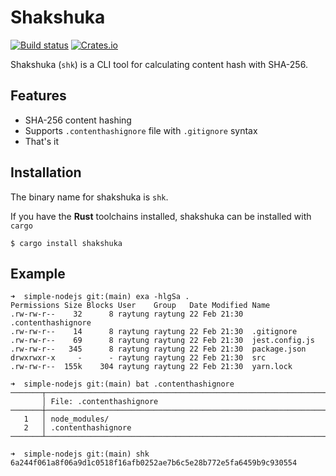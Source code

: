 # Shakshuka

[![Build status](https://github.com/raytung/shakshuka/actions/workflows/ci.yml/badge.svg)](https://github.com/raytung/shakshuka/actions)
[![Crates.io](https://img.shields.io/crates/v/shakshuka.svg)](https://crates.io/crates/shakshuka)

Shakshuka (`shk`) is a CLI tool for calculating content hash with SHA-256.

## Features

- SHA-256 content hashing
- Supports `.contenthashignore` file with `.gitignore` syntax
- That's it

## Installation

The binary name for shakshuka is `shk`.

If you have the **Rust** toolchains installed, shakshuka can be installed with `cargo`

```shell
$ cargo install shakshuka
```

## Example

```
➜  simple-nodejs git:(main) exa -hlgSa .
Permissions Size Blocks User    Group   Date Modified Name
.rw-rw-r--    32      8 raytung raytung 22 Feb 21:30  .contenthashignore
.rw-rw-r--    14      8 raytung raytung 22 Feb 21:30  .gitignore
.rw-rw-r--    69      8 raytung raytung 22 Feb 21:30  jest.config.js
.rw-rw-r--   345      8 raytung raytung 22 Feb 21:30  package.json
drwxrwxr-x     -      - raytung raytung 22 Feb 21:30  src
.rw-rw-r--  155k    304 raytung raytung 22 Feb 21:30  yarn.lock

➜  simple-nodejs git:(main) bat .contenthashignore
───────┬──────────────────────────────────────────────────────────────────────────────────────────────────────────────────────────────────────────────────────────────────────
       │ File: .contenthashignore
───────┼──────────────────────────────────────────────────────────────────────────────────────────────────────────────────────────────────────────────────────────────────────
   1   │ node_modules/
   2   │ .contenthashignore
───────┴──────────────────────────────────────────────────────────────────────────────────────────────────────────────────────────────────────────────────────────────────────

➜  simple-nodejs git:(main) shk
6a244f061a8f06a9d1c0518f16afb0252ae7b6c5e28b772e5fa6459b9c930554
```
